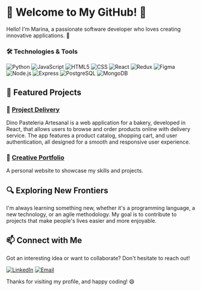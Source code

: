 # 🌟 Welcome to My GitHub! 🌟

Hello! I'm Marina, a passionate software developer who loves creating innovative applications. 🚀


### 🛠️ Technologies & Tools
  ![Python](https://img.shields.io/badge/-Python-333333?style=flat&logo=python)
  ![JavaScript](https://img.shields.io/badge/-JavaScript-333333?style=flat&logo=javascript)
  ![HTML5](https://img.shields.io/badge/-HTML5-333333?style=flat&logo=HTML5)
  ![CSS](https://img.shields.io/badge/-CSS-333333?style=flat&logo=CSS3&logoColor=1572B6)
  ![React](https://img.shields.io/badge/-React-333333?style=flat&logo=react)
  ![Redux](https://img.shields.io/badge/-Redux-333333?style=flat&logo=redux)
  ![Figma](https://img.shields.io/badge/-Figma-333333?style=flat&logo=figma)
  <br/>
  ![Node.js](https://img.shields.io/badge/-Node.js-333333?style=flat&logo=node.js)
  ![Express](https://img.shields.io/badge/-Express-333333?style=flat&logo=express)
  ![PostgreSQL](https://img.shields.io/badge/-PostgreSQL-333333?style=flat&logo=postgresql)
  ![MongoDB](https://img.shields.io/badge/-MongoDB-333333?style=flat&logo=MongoDB)

## 🌟 Featured Projects
### 📝 [Project Delivery](https://github.com/marina-nh/Delivery-App)
Dino Pasteleria Artesanal is a web application for a bakery, developed in React, that allows users to browse and order products online with delivery service. The app features a product catalog, shopping cart, and user authentication, all designed for a smooth and responsive user experience.

### 🎨 [Creative Portfolio](https://github.com/marina-nh/portfolio-web)
A personal website to showcase my skills and projects.

## 🔍 Exploring New Frontiers
I'm always learning something new, whether it's a programming language, a new technology, or an agile methodology. My goal is to contribute to projects that make people's lives easier and more enjoyable.

## 📫 Connect with Me
Got an interesting idea or want to collaborate? Don't hesitate to reach out!

[![LinkedIn](https://img.shields.io/badge/-LinkedIn-blue)](www.linkedin.com/in/marina-r-nunez)
[![Email](https://img.shields.io/badge/-Email-red)](mailto:contac@marinanunez.tech)

Thanks for visiting my profile, and happy coding! 😄
